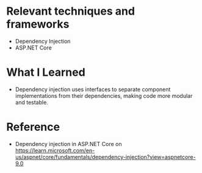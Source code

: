 # Relevant techniques and frameworks
- Dependency Injection
- ASP.NET Core

# What I Learned
- Dependency injection uses interfaces to separate component implementations from their dependencies, making code more modular and testable.

# Reference
- Dependency injection in ASP.NET Core on https://learn.microsoft.com/en-us/aspnet/core/fundamentals/dependency-injection?view=aspnetcore-9.0
